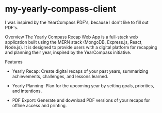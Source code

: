 # my-yearly-compass-client

I was inspired by the YearCompass PDF's, because I don't like to fill out PDF's. 

Overview
The Yearly Compass Recap Web App is a full-stack web application built using the MERN stack (MongoDB, Express.js, React, Node.js). It is designed to provide users with a digital platform for recapping and planning their year, inspired by the YearCompass initiative.

Features
- Yearly Recap: Create digital recaps of your past years, summarizing achievements, challenges, and lessons learned.

- Yearly Planning: Plan for the upcoming year by setting goals, priorities, and intentions.

- PDF Export: Generate and download PDF versions of your recaps for offline access and printing.

